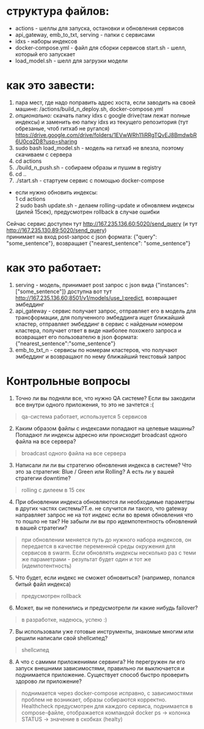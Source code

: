 
# структура файлов:
- actions - шеллы для запуска, остановки и обновления сервисов
- api_gateway, emb_to_txt, serving - папки с сервисами
- idxs - наборы индексов 
- docker-compose.yml - файл для сборки сервисов start.sh - шелл, который его запускает
- load_model.sh - шелл для загрузки модели

# как это завести:
1. пара мест, где надо поправить адрес хоста, если заводить на своей машине: /actions/build_n_deploy.sh, docker-compose.yml
2. *опционально:* скачать папку idxs с google drive(там лежат полные индексы) и заменить ею папку idxs из текущего репозитория (тут обрезаные, чтоб гитхаб не ругался) https://drive.google.com/drive/folders/1EVwWRh11iRRgTQvEJ8BmdwbR6U0cq2D8?usp=sharing
3. sudo bash load_model.sh - модель на гитхаб не влезла, поэтому скачиваем с сервера 
3. cd actions
4. ./build_n_push.sh - собираем образы и пушим в registry
5. cd ..
6. ./start.sh - стартуем сервис с помощью docker-compose 

* если нужно обновить индексы:  
   1 cd actions    
   2 sudo bash update.sh - делаем rolling-update и обновляем индексы (дилей 15сек), предусмотрен rollback в случае ошибки   

Cейчас сервис доступен тут http://167.235.136.60:5020/send_query  (и тут http://167.235.130.89:5020/send_query)  
принимает на вход post-запрос с json формата: {"query": "some_sentence"}, возвращает {"nearest_sentence": "some_sentence"}


# как это работает:
1. serving - модель, принимает post запрос с json вида {"instances": ["some_sentence"]} доступна вот тут http://167.235.136.60:8501/v1/models/use_l:predict, возвращает эмбеддинг 
2. api_gateway - сервис получает запрос, отправляет его в модель для трансформации, для полученного эмбеддинга ищет ближайший кластер, отправляет эмбеддинг в сервис с найденым номером кластера, получает ответ в виде наиболее похожего запроса и возвращает его пользователю в json формата: {"nearest_sentence":"some_sentence"} 
3. emb_to_txt_n - сервисы по номерам кластеров, что получают эмбеддинг и возвращают по нему ближайший текстовый запрос 

# Контрольные вопросы
1. Точно ли вы подняли все, что нужно QA системе? Если вы закодили все внутри одного приложения, то это не зачтется :(
> qa-система работает, используется 5 сервисов 

2. Каким образом файлы с индексами попадают на целевые машины? Попадают ли индексы адресно или происходит broadcast одного файла на все сервера?
> broadcast одного файла на все сервера

3. Написали ли ли вы стратегию обновления индекса в системе? Что это за стратегия: Blue / Green или Rolling? А есть ли у вашей стратегии downtime?
> rolling с дилеем в 15 сек

4. При обновлении индекса обновляются ли необходимые параметры в других частях системы?Т.е. не случится ли такого, что gateway направляет запрос не на тот индекс если во время обновления что то пошло не так? Не забыли ли вы про идемпотентность обновлений в вашей стратегии?
> при обновлении меняется путь до нужного набора индексов, он передается в качестве переменной среды окружения для сервисов в swarm. Если обновлять индексы несколько раз с теми же параметрами - результат будет один и тот же (идемпотентность)

5. Что будет, если индекс не сможет обновиться? (например, попался битый файл индекса)
> предусмотрен rollback

6. Может, вы не поленились и предусмотрели ли какие нибудь failover?
> в разработке, надеюсь, успею :)

7. Вы использовали уже готовые инструменты, знакомые многим или решили написали свой shellсипед?
> shellсипед
   
8. А что с самими приложениями сервинга? Не перегружен ли его запуск внешними зависимостями, правильно ли выключается и поднимается приложение. Существует способ быстро проверить здорово ли приложение?
> поднимается через docker-compose исправно, c зависимостями проблем не возникает, образы собираются корректно. Healthcheck предусмотрен для каждого сервиса, поднимается в compose-файле, отображается компандой docker ps -> колонка STATUS -> значение в скобках (healty)